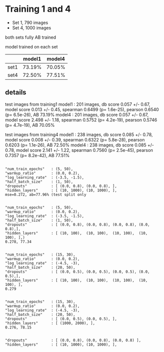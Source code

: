 # Training 1 and 4

- Set 1, 790 images
- Set 4, 1000 images

both sets fully AB trained

model trained on each set

||model1|model4|
|-|-|-|
|set1|73.19%|70.05%|
|set4|72.50%|77.51%|

## details

test images from training1
model1
                     :   201 images, db score  0.057 +/- 0.67, model score  0.013 +/- 0.45, spearman 0.6499 (p= 1.6e-25), pearson 0.6540 (p= 6.5e-26), AB  73.19%
model4
                     :   201 images, db score  0.057 +/- 0.67, model score  2.498 +/- 1.18, spearman 0.5752 (p= 4.2e-19), pearson 0.5746 (p= 4.7e-19), AB  70.05%
                                          
test images from training4
model1
                     :   238 images, db score  0.085 +/- 0.78, model score  0.008 +/- 0.39, spearman 0.6322 (p= 5.8e-28), pearson 0.6203 (p= 1.1e-26), AB  72.50%
model4
                     :   238 images, db score  0.085 +/- 0.78, model score  2.141 +/- 1.22, spearman 0.7560 (p= 2.5e-45), pearson 0.7357 (p= 8.2e-42), AB  77.51%



##




    "num_train_epochs"   : (5, 50),
    "warmup_ratio"       : (0.0, 0.2),
    "log_learning_rate"  : (-3.5, -1.5),
    "half_batch_size"    : (1, 50),   
    "dropouts"           : [ (0.0, 0.8), (0.0, 0.8), ],
    "hidden_layers"      : [ (10, 1000), (10, 1000), ],
    mse=0.272, ab=77.96% (test split only
    
    
    "num_train_epochs"   : (5, 50),
    "warmup_ratio"       : (0.0, 0.2),
    "log_learning_rate"  : (-3.5, -1.5),
    "half_batch_size"    : (1, 50),   
    "dropouts"           : [ (0.0, 0.8), (0.0, 0.8), (0.0, 0.8), (0.0, 0.8),],
    "hidden_layers"      : [ (10, 100),  (10, 100),  (10, 100),  (10, 100), ],)
    0.278, 77.34


    "num_train_epochs"   : (15, 30),
    "warmup_ratio"       : (0.0, 0.2),
    "log_learning_rate"  : (-4.5, -3),
    "half_batch_size"    : (20, 50),            
    "dropouts"           : [ (0.0, 0.5), (0.0, 0.5), (0.0, 0.5), (0.0, 0.5),],
    "hidden_layers"      : [ (10, 100),  (10, 100),  (10, 100),  (10, 100), ],
    0.279


    "num_train_epochs"   : (15, 30),
    "warmup_ratio"       : (0.0, 0.2),
    "log_learning_rate"  : (-4.5, -3),
    "half_batch_size"    : (20, 50),            
    "dropouts"           : [ (0.0, 0.5), (0.0, 0.5), ],
    "hidden_layers"      : [ (1000, 2000), ],
    0.276, 78.15


    "dropouts"           : [ (0.0, 0.8), (0.0, 0.8), (0.0, 0.8) ],
    "hidden_layers"      : [ (10, 1000), (10, 1000), ],